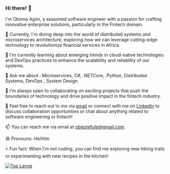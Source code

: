 ### Hi there! 👋

I'm Obinna Agim, a seasoned software engineer with a passion for crafting innovative enterprise solutions, particularly in the Fintech domain.

🔭 Currently, I'm diving deep into the world of distributed systems and microservices architecture, exploring how we can leverage cutting-edge technology to revolutionize financial services in Africa.

🌱 I'm currently learning about emerging trends in cloud-native technologies and DevOps practices to enhance the scalability and reliability of our systems.

💬 Ask me about : Microservices, C#, .NETCore, .Python, Distributed Systems, DevOps , System Design

👯 I'm always open to collaborating on exciting projects that push the boundaries of technology and drive positive impact in the fintech industry.

💬 Feel free to reach out to me via [email](mailto:obieziefule@gmail.com) or connect with me on [LinkedIn](https://www.linkedin.com/in/obinna-agim/) to discuss collaboration opportunities or chat about anything related to software engineering or fintech!

📫 You can reach me via email at obieziefule@gmail.com.

😄 Pronouns: He/Him

⚡ Fun fact: When I'm not coding, you can find me exploring new hiking trails or experimenting with new recipes in the kitchen!


<!--[![Obinna's GitHub stats](https://github-readme-stats.vercel.app/api?username=Ugwum)](https://github.com/Ugwum/github-readme-stats)
-->

[![Top Langs](https://github-readme-stats.vercel.app/api/top-langs/?username=Ugwum&layout=donut-vertical)](https://github.com/Ugwum/github-readme-stats)

<!--[![Top Langs](https://github-readme-stats.vercel.app/api/top-langs/?username=Ugwum&layout=pie)](https://github.com/Ugwum/github-readme-stats) -->
<!--
**Ugwum/Ugwum** is a ✨ _special_ ✨ repository because its `README.md` (this file) appears on your GitHub profile.
-->
